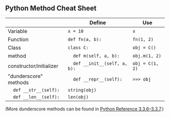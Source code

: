 ## Python Method Cheat Sheet

| &nbsp;                  | Define                        | Use             |
|-------------------------|-------------------------------|-----------------|
| Variable                | `x = 10`                      | `x`             |
| Function                | `def fn(a, b):`               | `fn(1, 2)`      |
| Class                   | `class C:`                    | `obj = C()`     |
| method                  | `  def m(self, a, b):`        | `obj.m(1, 2)`   |
| constructor/initializer | `  def __init__(self, a, b):` | `obj = C(1, 2)` |
| "dunderscore" methods   | `  def __repr__(self):`       | `>>> obj`       |
| `  def __str__(self):`  | `string(obj)`                 |                 |
| `  def __len__(self):`  | `len(obj)`                    |                 |

(More dunderscore methods can be found in [Python Reference 3.3.6–3.3.7](https://docs.python.org/3/reference/datamodel.html#emulating-container-types).)